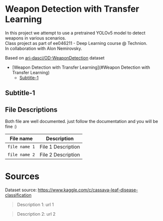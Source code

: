 # Weapon Detection with Transfer Learning
In this project we attempt to use a pretrained YOLOv5 model to detect weapons in various scenarios.  
Class project as part of ee046211 - Deep Learning course @ Technion.  
In collaboration with Alon Nemirovsky.  

Based on [ari-dasci/OD-WeaponDetection](https://github.com/ari-dasci/OD-WeaponDetection) dataset
- [Weapon Detection with Transfer Learning](#Weapon Detection with Transfer Learning)  
  * [Subtitle-1](#Subtitle-1)

## Subtitle-1


## File Descriptions

Both file are well documented. just follow the documentation and you will be fine :)

|File name         | Description |
|----------------------|------|
|`file name 1`| File 1 Description|
|`file name 2`| File 2 Description|


# Sources

Dataset source: https://www.kaggle.com/c/cassava-leaf-disease-classification  
> Description 1: url 1

> Description 2: url 2
